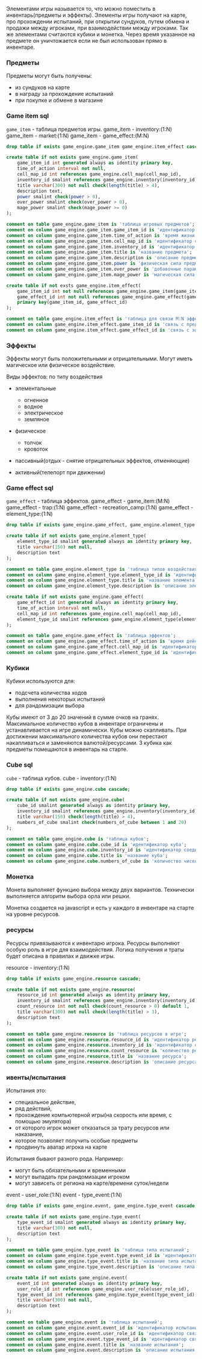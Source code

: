 
Элементами игры называется то, что можно поместить в инвентарь(предметы и эффекты). Элементы игры получают на карте, про прохождении испытаний, при открытии сундуков, путем обмена и продажи между игроками, при взаимодействии между игроками.
Так же элементами считаются кубики и монетка.
Через время указанное на предмете он уничтожается если не был использован прямо в инвентаре.
### Предметы

Предметы могут быть получены:
- из сундуков на карте 
- в награду за прохождение испытаний
- при покупке и обмене в магазине

### Game item sql

`game_item` - таблица предметов игры.
game_item - inventory:(1:N)
game_item - market:(1:N)
game_item - game_effect:(M:N)

```sql
drop table if exists game_engine.game_item game_engine.item_effect cascade;

create table if not exists game_engine.game_item(
	game_item_id int generated always as identity primary key,
	time_of_action interval not null,
	cell_map_id int references game_engine.cell_map(cell_map_id),
	inventory_id smalint references game_engine.inventory(inventory_id),
	title varchar(300) not null check(length(title) > 4),
	description text,
	power smalint check(power > 0),
	over_power smalint check(over_power > 0),
	mage_power smalint check(mage_power >= 0)
);

comment on table game_engine.game_item is 'таблица игровых предметов';
comment on column game_engine.game_item.game_item_id is 'идентификатор игрового предмета';
comment on column game_engine.game_item.time_of_action is 'время жизни предмета до уничтожения';
comment on column game_engine.game_item.cell_map_id is 'идентификатор сундука';
comment on column game_engine.game_item.inventory_id is 'идентификатор инвенторя';
comment on column game_engine.game_item.title is 'название предмета';
comment on column game_engine.game_item.description is 'описание предмета';
comment on column game_engine.game_item.power is 'физическая сила предмета';
comment on column game_engine.game_item.over_power is 'добавочные параметры и усиления';
comment on column game_engine.game_item.mage_power is 'магическая сила';

create table if not exsts game_engine.item_effect(
	game_item_id int not null references game_engine.game_item(game_item_id),
	game_effect_id int not null references game_engine.game_effect(game_effect_id),
	primary key(game_item_id, game_effect_id)
);

comment on table game_engine.item_effect is 'таблица для связи M:N эффектов и предметов.'
comment on column game_engine.item_effect.game_item_id is 'связь с предметами';
comment on column game_engine.item_effect.game_effect_id is 'связь с эффектами';
```

### Эффекты

Эффекты могут быть положительными и отрицательными.  Могут иметь магическое или физическое воздействие.

Виды эффектов:
по типу воздействия
- элементальные
	- огненное
	- водное
	- электрическое
	- земляное

- физическое
	- толчок
	- кровоток
	
- пассивный(отдых - снятие отрицательных эффектов, отменяющие)

- активный(телепорт при движении)

### Game effect sql

`game_effect` - таблица эффектов.
game_effect - game_item:(M:N)
game_effect - trap:(1:N)
game_effect - recreation_camp:(1:N)
game_effect - element_type:(1:N)

```sql
drop table if exists game_engine.game_effect, game_engine.element_type cascade;

create table if not exists game_engine.element_type(
	element_type_id smalint generated always as identity primary key,
	title varchar(150) not null,
	description text	
);

comment on table game_engine.element_type is 'таблица типов воздействия';
comment on column game_engine.element_type.element_type_id is 'идентификатор элемента';
comment on column game_engine.element_type.title is 'название элемента';
comment on column game_engine.element_type.description is 'описание элемента';

create table if not exists game_engine.game_effect(
	game_effect_id int generated always as identity primary key,
	time_of_action interval not null,
	cell_map_id int references game_engine.cell_map(cell_map_id),
	element_type_id smalint references game_engine.element_type(element_type_id),	
);

comment on table game_engine.game_effect is 'таблица эффектов';
comment on column game_engine.game_effect.time_of_action is 'время действия';
comment on column game_engine.game_effect.cell_map_id is 'идентификатор для связи с ловушкой или местом отдыхом';
comment on column game_engine.game_effect.element_type_id is 'идентификатор для связи с типом воздействия';
```

### Кубики

Кубики используются для:
- подсчета количества ходов
- выполнения некоторых испытаний
- для рандомизации выбора

Кубы имеют от 3 до 20 значений в сумме очков на гранях. Максимальное количество кубов в инвентаре ограничены и устанавливается на игре динамически. Кубы можно скапливать. При достижении максимального количества кубов они перестают накапливаться и заменяются валютой/ресурсами.
3 кубика как предметы помещаются в инвентарь на старте.

### Cube sql

`cube` - таблица кубов.
cube - inventory:(1:N)

```sql
drop table if exists game_engine.cube cascade;

create table if not exists game_engine.cube(
	cube_id smalint generated always as identity primary key,
	inventory_id smalint references game_engine.inventory(inventory_id),
	title varchar(150) check(length(title) > 4),
	numbers_of_cube smalint check(numbers_of_cube between 1 and 20)
);

comment on table game_engine.cube is 'таблица кубов';
comment on column game_engine.cube.cube_id is 'идентификатор куба';
comment on column game_engine.cube.inventory_id is 'идентификатор соединения с инветарем';
comment on column game_engine.cube.title is 'название куба';
comment on column game_engine.cube.numbers_of_cube is 'количество чисел на кубах';
```
### Монетка

Монета выполняет функцию выбора между двух вариантов. Технически  выполняется алгоритм выбора орла или решки.

Монетка создается на javascript и есть у каждого в инвентаре на старте на уровне ресурсов.

### ресурсы

Ресурсы привязываются к инвентарю игрока.
Ресурсы выполняют особую роль в игре для взаимодействия. Логика получения и траты будет описана в правилах и движке игры.

resource - inventory:(1:N)

```sql
drop table if exists game_engine.resource cascade;

create table if not exists game_engine.resource(
	resource_id int generated always as identity primary key,
	inventory_id smalint references game_engine.inventory(inventory_id),
	count_resource int not null check(count_resource > 0) default 1,
	title varchar(300) not null check(length(title) > 3),
	description text
);

comment on table game_engine.resource is 'таблица ресурсов в игре';
comment on column game_engine.resource.resource_id is 'идентификатор ресурсов';
comment on column game_engine.resource.inventory_id is 'идентификатор связи ресурса с инвентарем';
comment on column game_engine.resource.count_resource is 'количество ресурса в инвентаре';
comment on column game_engine.resource.title is 'название ресурса';
comment on column game_engine.resource.description is 'описание ресурса';
```

### ивенты/испытания

Испытания это:
- специальное действие,
- ряд действий, 
- прохождение компьютерной игры(на скорость или время, с помощью эмулятора) 
- от которого игрок может отказаться за трату ресурсов или наказание, 
- которое позволяет получить особые предметы
- продвинуть аватар игрока на карте

Испытания бывают разного рода. Например:
- могут быть обязательными и временными
- могут выпадать при рандомизации игроком
- могут зависеть от региона на карте/времени суток/недели

event - user_role:(1:N)
event - type_event:(1:N)

```sql
drop table if exists game_engine.event, game_engine.type_event cascade;

create table if not exists game_engine.type_event(
	type_event_id smalint generated always as identity primary key,
	title varchar(300) not null,
	description text
);

comment on table game_engine.type_event is 'таблица типа испытаний';
comment on column game_engine.type_event.type_event_id is 'идентификатор типа испытаний';
comment on column game_engine.type_event.title is 'название типа испытания';
comment on column game_engine.type_event.description is 'описание типа испытания';

create table if not exists game_engine.event(
	event_id int generated always as identity primary key,
	user_role_id int references game_engine.user_role(user_role_id),
	type_event_id int references game_engine.type_event(type_event_id),
	title varchar(300) not null,
	description text
);

comment on table game_engine.event is 'таблица испытаний';
comment on column game_engine.event.event_id is 'идентификатор испытания';
comment on column game_engine.event.user_role_id is 'идентификатор свяхи с игроком';
comment on column game_engine.event.type_event_id is 'идентификатор связи с типом испытания';
comment on column game_engine.event.title is 'название испытания';
comment on column game_engine.event.description is 'описание испытания';
```
